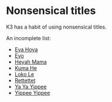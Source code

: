 # Nonsensical titles

K3 has a habit of using nonsensical titles.

An incomplete list:

 * [Eya Hoya](EyaHoya.md)
 * [Eyo](Eyo.md)
 * [Heyah Mama](HeyahMama.md)
 * [Kuma He](KumaHe.md)
 * [Loko Le](LokoLe.md)
 * [Rettettet](Rettettet.md)
 * [Ya Ya Yippee](YaYaYippee.md)
 * [Yippee Yippee](YippeeYippee.md)
